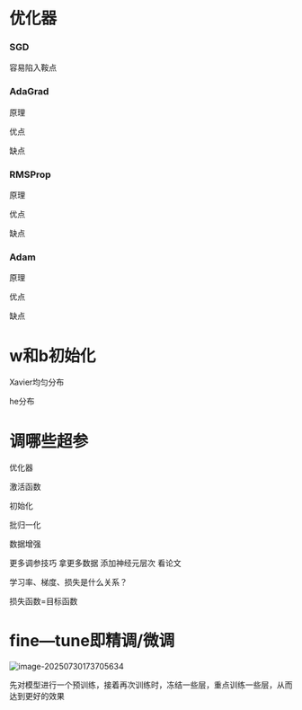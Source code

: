 # 优化器

### SGD

容易陷入鞍点

### AdaGrad

原理

优点

缺点

### RMSProp

原理

优点

缺点

### Adam

原理

优点

缺点





# w和b初始化

Xavier均匀分布

he分布



# 调哪些超参

优化器

激活函数

初始化

批归一化

数据增强

更多调参技巧   拿更多数据     添加神经元层次  看论文

学习率、梯度、损失是什么关系？

损失函数=目标函数







# fine—tune即精调/微调

![image-20250730173705634](C:\Users\oyaZXL\AppData\Roaming\Typora\typora-user-images\image-20250730173705634.png)



先对模型进行一个预训练，接着再次训练时，冻结一些层，重点训练一些层，从而达到更好的效果
